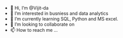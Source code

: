 - 👋 Hi, I’m @Vijit-da
- 👀 I’m interested in busniess and data analytics 
- 🌱 I’m currently learning SQL, Python and MS excel.
- 💞️ I’m looking to collaborate on 
- 📫 How to reach me ...

<!---
Vijit-da/Vijit-da is a ✨ special ✨ repository because its `README.md` (this file) appears on your GitHub profile.
You can click the Preview link to take a look at your changes.
--->
